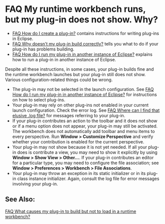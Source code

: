 

FAQ My runtime workbench runs, but my plug-in does not show. Why?
=================================================================

*   [FAQ How do I create a plug-in?](./FAQ_How_do_I_create_a_plug-in.md "FAQ How do I create a plug-in?") contains instructions for writing plug-ins in Eclipse.
*   [FAQ Why doesn't my plug-in build correctly?](./FAQ_Why_doesn%27t_my_plug-in_build_correctly.md "FAQ Why doesn't my plug-in build correctly?") tells you what to do if your plug-in has problems building.
*   [FAQ How do I run my plug-in in another instance of Eclipse?](./FAQ_How_do_I_run_my_plug-in_in_another_instance_of_Eclipse.md "FAQ How do I run my plug-in in another instance of Eclipse?") explains how to run a plug-in in another instance of Eclipse.

Despite all these instructions, in some cases, your plug-in builds fine and the runtime workbench launches but your plug-in still does not show. Various configuration-related things could be wrong.

*   The plug-in may not be selected in the launch configuration. See [FAQ How do I run my plug-in in another instance of Eclipse?](./FAQ_How_do_I_run_my_plug-in_in_another_instance_of_Eclipse.md "FAQ How do I run my plug-in in another instance of Eclipse?") for instructions on how to select plug-ins.
*   Your plug-in may rely on other plug-ins not enabled in your current launch configuration. Check the error log. See [FAQ Where can I find that elusive .log file?](./FAQ_Where_can_I_find_that_elusive_.log_file.md "FAQ Where can I find that elusive .log file?") for messages referring to your plug-in.
*   If your plug-in contributes an action to the toolbar and it does not show or if a menu option does not appear, your plug-in may still be activated. The workbench does not automatically add toolbar and menu items to every perspective. Run **Window > Customize Perspective** and verify whether your contribution is enabled for the current perspective.
*   Your plug-in may not show because it is not yet needed. If all your plug-in does is contribute a view, you may need to show it explicitly by using **Window > Show View > Other...**. If your plug-in contributes an editor for a particular type, you may need to configure the file association; see **Window > Preferences > Workbench > File Associations**.
*   Your plug-in may throw an exception in its static initializer or in its plug-in class instance initializer. Again, consult the log file for error messages involving your plug-in.

See Also:
---------

[FAQ What causes my plug-in to build but not to load in a runtime workbench?](./FAQ_What_causes_my_plug-in_to_build_but_not_to_load_in_a_runtime_workbench.md "FAQ What causes my plug-in to build but not to load in a runtime workbench?")

